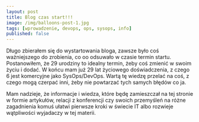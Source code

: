 ```yaml
---
layout: post
title: Blog czas start!!!
image: /img/balloons-post-1.jpg
tags: [wprowadzenie, devops, ops, sysops, info]
published: false
---
```


Długo zbierałem się do wystartowania bloga, zawsze było coś ważniejszego do zrobienia, co oo odsuwało w czasie termin startu.
Postanowiłem, że 29 urodziny to idealny termin, żeby coś zmienić w swoim życiu i dodać. W końcu mam już 29 lat życiowego doświadczenia, z czego 6 jest komercyjne jako SysOps/DevOps. Wartą tę wiedzę przelać na coś, z czego mogą czerpać inni, żeby nie powtarzać tych samych błędów co ja.

Mam nadzieje, że informacje i wiedza, które będę zamieszczał na tej stronie w formie artykułów, relacji z konferencji czy swoich przemyśleń na różne zagadnienia komuś ułatwi pierwsze kroki w świecie IT albo rozwieje wątpliwości wyjadaczy w tej materii.

